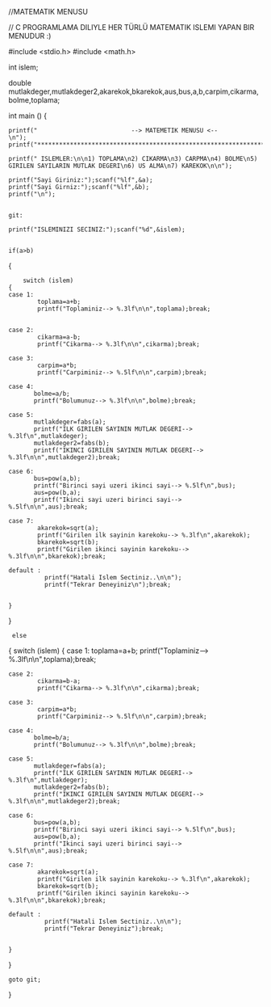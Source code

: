 //MATEMATIK MENUSU

// C PROGRAMLAMA DILIYLE HER TÜRLÜ MATEMATIK ISLEMI YAPAN BIR MENUDUR :) 

#include <stdio.h>
#include <math.h>


int islem;

double mutlakdeger,mutlakdeger2,akarekok,bkarekok,aus,bus,a,b,carpim,cikarma,bolme,toplama;
 
int main ()
{
	
	printf("                          --> MATEMETIK MENUSU <--                     \n");
	printf("*******************************************************************************\n");

	printf(" ISLEMLER:\n\n1) TOPLAMA\n2) CIKARMA\n3) CARPMA\n4) BOLME\n5) GIRILEN SAYILARIN MUTLAK DEGERI\n6) US ALMA\n7) KAREKOK\n\n");
	
	printf("Sayi Giriniz:");scanf("%lf",&a);
    printf("Sayi Girniz:");scanf("%lf",&b);
    printf("\n");
	

    git: 
	
	printf("ISLEMINIZI SECINIZ:");scanf("%d",&islem);
	
		
	if(a>b)
{
	
        switch (islem)
    {
	case 1: 
	        toplama=a+b;
        	printf("Toplaminiz--> %.3lf\n\n",toplama);break;
        	
	
	case 2:
		    cikarma=a-b;
		    printf("Cikarma--> %.3lf\n\n",cikarma);break;
		    
	case 3:
	        carpim=a*b;
			printf("Carpiminiz--> %.5lf\n\n",carpim);break;
			
	case 4:			    
		   bolme=a/b;
		   printf("Bolumunuz--> %.3lf\n\n",bolme);break;
		   
	case 5:
		   mutlakdeger=fabs(a);
		   printf("ILK GIRILEN SAYININ MUTLAK DEGERI--> %.3lf\n",mutlakdeger);
		   mutlakdeger2=fabs(b);
		   printf("IKINCI GIRILEN SAYININ MUTLAK DEGERI--> %.3lf\n\n",mutlakdeger2);break;	
	
	case 6:
	       bus=pow(a,b);
	       printf("Birinci sayi uzeri ikinci sayi--> %.5lf\n",bus);
	       aus=pow(b,a);
	       printf("Ikinci sayi uzeri birinci sayi--> %.5lf\n\n",aus);break;
	
	case 7:
           	akarekok=sqrt(a);
           	printf("Girilen ilk sayinin karekoku--> %.3lf\n",akarekok);
           	bkarekok=sqrt(b);
           	printf("Girilen ikinci sayinin karekoku--> %.3lf\n\n",bkarekok);break;
      	
    default :        	
	          printf("Hatali Islem Sectiniz..\n\n");
			  printf("Tekrar Deneyiniz\n");break;
	          

    }
}

     else
{
		switch (islem)
    {
	case 1: 
	        toplama=a+b;
        	printf("Toplaminiz--> %.3lf\n\n",toplama);break;
        	
	
	case 2:
		    cikarma=b-a;
		    printf("Cikarma--> %.3lf\n\n",cikarma);break;
		    
	case 3:
	        carpim=a*b;
			printf("Carpiminiz--> %.5lf\n\n",carpim);break;
			
	case 4:			    
		   bolme=b/a;
		   printf("Bolumunuz--> %.3lf\n\n",bolme);break;
		   
	case 5:
		   mutlakdeger=fabs(a);
		   printf("ILK GIRILEN SAYININ MUTLAK DEGERI--> %.3lf\n",mutlakdeger);
		   mutlakdeger2=fabs(b);
		   printf("IKINCI GIRILEN SAYININ MUTLAK DEGERI--> %.3lf\n\n",mutlakdeger2);break;	
	
	case 6:
	       bus=pow(a,b);
	       printf("Birinci sayi uzeri ikinci sayi--> %.5lf\n",bus);
	       aus=pow(b,a);
	       printf("Ikinci sayi uzeri birinci sayi--> %.5lf\n\n",aus);break;
	
	case 7:
           	akarekok=sqrt(a);
           	printf("Girilen ilk sayinin karekoku--> %.3lf\n",akarekok);
           	bkarekok=sqrt(b);
           	printf("Girilen ikinci sayinin karekoku--> %.3lf\n\n",bkarekok);break;
           	
    default :        	
	          printf("Hatali Islem Sectiniz..\n\n");
			  printf("Tekrar Deneyiniz");break;
	          

    }
}
	
	goto git;
	
}
